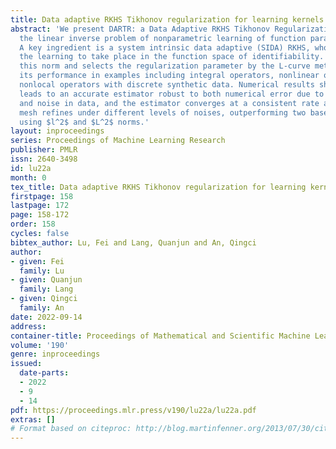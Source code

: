 ```yaml
---
title: Data adaptive RKHS Tikhonov regularization for learning kernels in operators
abstract: 'We present DARTR: a Data Adaptive RKHS Tikhonov Regularization method for
  the linear inverse problem of nonparametric learning of function parameters in operators.
  A key ingredient is a system intrinsic data adaptive (SIDA) RKHS, whose norm restricts
  the learning to take place in the function space of identifiability. DARTR utilizes
  this norm and selects the regularization parameter by the L-curve method. We illustrate
  its performance in examples including integral operators, nonlinear operators and
  nonlocal operators with discrete synthetic data. Numerical results show that DARTR
  leads to an accurate estimator robust to both numerical error due to discrete data
  and noise in data, and the estimator converges at a consistent rate as the data
  mesh refines under different levels of noises, outperforming two baseline regularizers
  using $l^2$ and $L^2$ norms.'
layout: inproceedings
series: Proceedings of Machine Learning Research
publisher: PMLR
issn: 2640-3498
id: lu22a
month: 0
tex_title: Data adaptive RKHS Tikhonov regularization for learning kernels in operators
firstpage: 158
lastpage: 172
page: 158-172
order: 158
cycles: false
bibtex_author: Lu, Fei and Lang, Quanjun and An, Qingci
author:
- given: Fei
  family: Lu
- given: Quanjun
  family: Lang
- given: Qingci
  family: An
date: 2022-09-14
address:
container-title: Proceedings of Mathematical and Scientific Machine Learning
volume: '190'
genre: inproceedings
issued:
  date-parts:
  - 2022
  - 9
  - 14
pdf: https://proceedings.mlr.press/v190/lu22a/lu22a.pdf
extras: []
# Format based on citeproc: http://blog.martinfenner.org/2013/07/30/citeproc-yaml-for-bibliographies/
---
```

